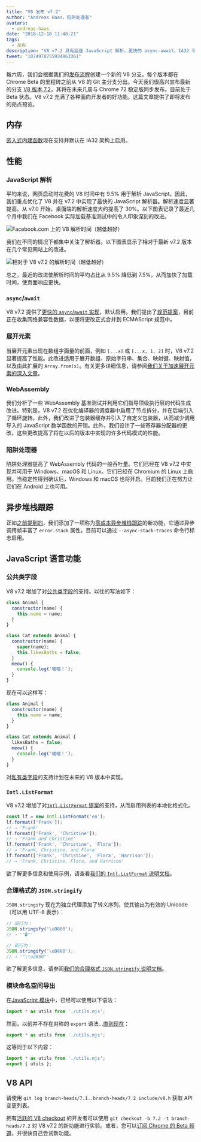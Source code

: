 ```yaml
---
title: "V8 发布 v7.2"
author: "Andreas Haas，陷阱处理者"
avatars: 
  - andreas-haas
date: "2018-12-18 11:48:21"
tags: 
  - 发布
description: "V8 v7.2 具有高速 JavaScript 解析、更快的 async-await、IA32 平台下的内存消耗减少、公共类字段及更多功能！"
tweet: "1074978755934863361"
---
```

每六周，我们会根据我们的[发布流程](/docs/release-process)创建一个新的 V8 分支。每个版本都在 Chrome Beta 的里程碑之前从 V8 的 Git 主分支分出。今天我们很高兴宣布最新的分支 [V8 版本 7.2](https://chromium.googlesource.com/v8/v8.git/+log/branch-heads/7.2)，其将在未来几周与 Chrome 72 稳定版同步发布。目前处于 Beta 状态。V8 v7.2 充满了各种面向开发者的好功能。这篇文章提供了即将发布的亮点预览。

<!--truncate-->
## 内存

[嵌入式内建函数](/blog/embedded-builtins)现在支持并默认在 IA32 架构上启用。

## 性能

### JavaScript 解析

平均来说，网页启动时花费的 V8 时间中有 9.5% 用于解析 JavaScript。因此，我们重点优化了 V8 并在 v7.2 中实现了最快的 JavaScript 解析器。解析速度显著提高。从 v7.0 开始，桌面端的解析速度大约提高了 30%。以下图表记录了最近几个月中我们在 Facebook 实际加载基准测试中的令人印象深刻的改进。

![Facebook.com 上的 V8 解析时间（越低越好）](/_img/v8-release-72/facebook-parse-time.png)

我们在不同的情况下都集中关注了解析器。以下图表显示了相对于最新 v7.2 版本在几个常见网站上的改进。

![相对于 V8 v7.2 的解析时间（越低越好）](/_img/v8-release-72/relative-parse-times.svg)

总之，最近的改进使解析时间的平均占比从 9.5% 降低到 7.5%，从而加快了加载时间，使页面响应更快。

### `async`/`await`

V8 v7.2 提供了[更快的 `async`/`await` 实现](/blog/fast-async#await-under-the-hood)，默认启用。我们提出了[规范提案](https://github.com/tc39/ecma262/pull/1250)，目前正在收集网络兼容性数据，以便将更改正式合并到 ECMAScript 规范中。

### 展开元素

当展开元素出现在数组字面量的前面，例如 `[...x]` 或 `[...x, 1, 2]` 时，V8 v7.2 显著提高了性能。此改进适用于展开数组、原始字符串、集合、映射键、映射值，以及由此扩展的 `Array.from(x)`。有关更多详细信息，请参阅[我们关于加速展开元素的深入文章](/blog/spread-elements)。

### WebAssembly

我们分析了一些 WebAssembly 基准测试并利用它们指导顶级执行层的代码生成改进。特别是，V8 v7.2 在优化编译器的调度器中启用了节点拆分，并在后端引入了循环旋转。此外，我们改进了包装器缓存并引入了自定义包装器，从而减少调用导入的 JavaScript 数学函数的开销。此外，我们设计了一些寄存器分配器的更改，这些更改提高了将在以后的版本中实现的许多代码模式的性能。

### 陷阱处理器

陷阱处理器提高了 WebAssembly 代码的一般吞吐量。它们已经在 V8 v7.2 中实现并可用于 Windows、macOS 和 Linux。它们已经在 Chromium 的 Linux 上启用。当稳定性得到确认后，Windows 和 macOS 也将开启。目前我们正在努力让它们在 Android 上也可用。

## 异步堆栈跟踪

正如[之前提到的](/blog/fast-async#improved-developer-experience)，我们添加了一项称为[零成本异步堆栈跟踪](https://bit.ly/v8-zero-cost-async-stack-traces)的新功能，它通过异步调用帧丰富了 `error.stack` 属性。目前可以通过 `--async-stack-traces` 命令行标志启用。

## JavaScript 语言功能

### 公共类字段

V8 v7.2 增加了对[公共类字段](/features/class-fields)的支持。以往的写法如下：

```js
class Animal {
  constructor(name) {
    this.name = name;
  }
}

class Cat extends Animal {
  constructor(name) {
    super(name);
    this.likesBaths = false;
  }
  meow() {
    console.log('喵喵！');
  }
}
```

现在可以这样写：

```js
class Animal {
  constructor(name) {
    this.name = name;
  }
}

class Cat extends Animal {
  likesBaths = false;
  meow() {
    console.log('喵喵！');
  }
}
```

对[私有类字段](/features/class-fields#private-class-fields)的支持计划在未来的 V8 版本中实现。

### `Intl.ListFormat`

V8 v7.2 增加了对[`Intl.ListFormat` 提案](/features/intl-listformat)的支持，从而启用列表的本地化格式化。

```js
const lf = new Intl.ListFormat('en');
lf.format(['Frank']);
// → 'Frank'
lf.format(['Frank', 'Christine']);
// → 'Frank and Christine'
lf.format(['Frank', 'Christine', 'Flora']);
// → 'Frank, Christine, and Flora'
lf.format(['Frank', 'Christine', 'Flora', 'Harrison']);
// → 'Frank, Christine, Flora, and Harrison'
```

欲了解更多信息和使用示例，请查看[我们的 `Intl.ListFormat` 说明文档](/features/intl-listformat)。

### 合理格式的 `JSON.stringify`

`JSON.stringify` 现在为独立代理添加了转义序列，使其输出为有效的 Unicode（可以用 UTF-8 表示）：

```js
// 旧行为：
JSON.stringify('\uD800');
// → '"�"'

// 新行为：
JSON.stringify('\uD800');
// → '"\\ud800"'
```

欲了解更多信息，请参阅[我们的合理格式 `JSON.stringify` 说明文档](/features/well-formed-json-stringify)。

### 模块命名空间导出

在[JavaScript 模块](/features/modules)中，已经可以使用以下语法：

```js
import * as utils from './utils.mjs';
```

然而，以前并不存在对称的 `export` 语法...[直到现在](/features/module-namespace-exports)：

```js
export * as utils from './utils.mjs';
```

这等同于以下内容：

```js
import * as utils from './utils.mjs';
export { utils };
```

## V8 API

请使用 `git log branch-heads/7.1..branch-heads/7.2 include/v8.h` 获取 API 变更列表。

拥有[活跃的 V8 checkout](/docs/source-code#using-git) 的开发者可以使用 `git checkout -b 7.2 -t branch-heads/7.2` 对 V8 v7.2 的新功能进行实验。或者，您可以[订阅 Chrome 的 Beta 频道](https://www.google.com/chrome/browser/beta.html)，并很快自己尝试新功能。
